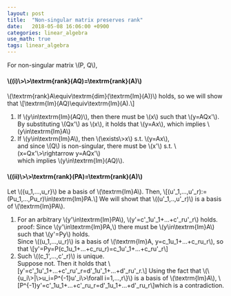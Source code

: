 ```yaml
---
layout: post
title:  "Non-singular matrix preserves rank"
date:   2018-05-08 16:06:00 +0900
categories: linear_algebra
use_math: true
tags: linear_algebra
---
```


For non-singular matrix \\(P, Q\\), 
#### \\((i)\\>\\>\textrm\{rank\}(AQ)=\textrm\{rank\}(A)\\)
\\(\textrm\{rank\}A\equiv\textrm\{dim\}(\textrm\{Im\}(A))\\) holds, so we will show that
\\[\textrm\{Im\}(AQ)\equiv\textrm\{Im\}(A).\\]
1. If \\(y\in\textrm\{Im\}(AQ)\\), then there must be \\(x\\) such that \\(y\=AQx'\\).  
By substituting \\(Qx'\\) as \\(x\\), it holds that \\(y=Ax\\), which implies \\(y\in\textrm\{Im\}A\\)  
2. If \\(y\in\textrm\{Im\}A\\), then \\(\exists\\>x\\) s.t. \\(y=Ax\\),  
and since \\(Q\\) is non-singular, there must be \\(x'\\) s.t. \\(x=Qx'\\>\rightarrow y=AQx'\\)  
which implies \\(y\in\textrm\{Im\}(AQ)\\).
  
  
#### \\((ii)\\>\\>\textrm\{rank\}(PA)=\textrm\{rank\}(A)\\)
Let \\(\{u_1,...,u_r\}\\) be a basis of \\(\textrm\{Im\}A\\). Then, 
\\[(u'_1,...,u'_r):=(Pu_1,...,Pu_r)\in\textrm\{Im\}PA.\\]
We will showt that \\((u'_1,..,u'_r)\\) is a basis of \\(\textrm\{Im\}PA\\).
1. For an arbitrary \\(y'\in\textrm\{Im\}PA\\), \\(y'=c'_1u'_1+...+c'_ru'_r\\) holds.  
proof: Since \\(y'\in\textrm\{Im\}PA,\\) there must be \\(y\in\textrm\{Im\}A\\) such that \\(y'=Py\\) holds.  
Since \\((u_1,...,u_r)\\) is a basis of \\(\textrm\{Im\}A, y=c_1u_1+...+c_ru_r\\), so that
\\[y'=Py=P(c_1u_1+...+c_ru_r)=c_1u'_1+...+c_ru'_r\\]
2. Such \\((c_1',...,c'_r)\\) is unique.  
Suppose not. Then it holds that \\[y'=c'_1u'_1+...+c'_ru'_r=d'_1u'_1+...+d'_ru'_r.\\]
Using the fact that \\(\\{u_i\\>\|\\>u_i=P^\{-1\}u'_i\\>\forall i=1,...,r\\}\\) is a basis of \\(\textrm\{Im\}A\\), \\[P^\{-1\}y'=c'_1u_1+...+c'_ru_r=d'_1u_1+...+d'_ru_r\\]which is a contradiction.